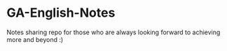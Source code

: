 # GA-English-Notes

Notes sharing repo for those who are always looking forward to achieving more and beyond :)
